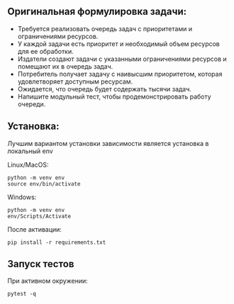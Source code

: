 ## Оригинальная формулировка задачи:

* Требуется реализовать очередь задач с приоритетами и ограничениями ресурсов. 
* У каждой задачи есть приоритет и необходимый объем ресурсов для ее обработки. 
* Издатели создают задачи с указанными ограничениями ресурсов и помещают их в очередь задач. 
* Потребитель получает задачу с наивысшим приоритетом, которая удовлетворяет доступным ресурсам. 
* Ожидается, что очередь будет содержать тысячи задач. 
* Напишите модульный тест, чтобы продемонстрировать работу очереди.

## Установка:

Лучшим вариантом установки зависимости является установка в локальный env

Linux/MacOS:
```shell
python -m venv env
source env/bin/activate
```

Windows:
```shell
python -m venv env
env/Scripts/Activate
```

После активации:
```shell
pip install -r requirements.txt
```

## Запуск тестов
При активном окружении:
```shell
pytest -q
```